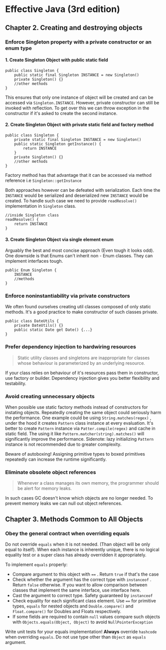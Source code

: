 # Effective Java \(3rd edition\)

## Chapter 2. Creating and destroying objects

### Enforce Singleton property with a private constructor or an enum type 

#### 1. Create Singleton Object with public static field 

```text
public class Singleton {
    public static final Singleton INSTANCE = new Singleton()
    private Singleton() {} 
    //other methods 
}
```

This ensures that only one instance of object will be created and can be accessed via `Singleton.INSTANCE`. However, private constructor can still be invoked with reflection. To get over this we can throw exception in the constructor if it's asked to create the second instance.

#### 2. Create Singleton Object with private static field and factory method

```text
public class Singleton {
    private static final Singleton INSTANCE = new Singleton()
    public static Singleton getInstance() {
        return INSTANCE 
    }
    private Singleton() {} 
    //other methods 
}
```

Factory method has that advantage that it can be accessed via method reference i.e `Singleton::getInstance`

Both approaches however can be defeated with serialization. Each time the `INSTANCE` would be serialized and deserialized new `INSTANCE` would be created. To handle such case we need to provide `readResolve()` implementation in `Singleton` class. 

```text
//inside Singleton class
readResolve() { 
    return INSTANCE
}
```

#### 3. Create Singleton Object via single element enum

Arguably the best and most concise approach \(Even tough it looks odd\). One downside is that Enums can't inherit non - Enum classes. They can implement interfaces tough.

```text
public Enum Singleton {
    INSTANCE
    //methods
}
```

### Enforce noninstantiability via private constructors

We often found ourselves creating util classes composed of only static methods. It's a good practice to make constructor of such classes private. 

```text
public class DateUtils {
    private DateUtils() {}
    public static Date get Date() {...}
}
```

### Prefer dependency injection to hardwiring resources

> Static utility classes and singletons are inappropriate for classes whose behaviour is parameterized by an underlying resource.

If your class relies on behaviour of it's resources pass them in constructor, use factory or builder. Dependency injection gives you better flexibility and testability. 

### Avoid creating unnecessary objects

When possible use static factory methods instead of constructors for instating objects. Repeatedly creating the same object could seriously harm the performance. One example could be using `String.matches(regex)` , under the hood it creates `Pattern` class instance at every evaluation. It's better to create `Pattern` instance via `Patter.compile(regex)` and cache in static field. The using it like `Pattern.matcher(string).matches()` will significantly improve the performance. Sidenote: lazy initializing `Pattern` instance is not recommended due to greater complexity. 

Beware of autoboxing! Assigning primitive types to boxed primitives repeatedly can increase the runtime significantly.

### Eliminate obsolete object references

> Whenever a class manages its own memory, the programmer  should be alert for memory leaks.

In such cases GC doesn't know which objects are no longer needed. To prevent memory leaks we can null out object references.

## Chapter 3. Methods Common to All Objects

### Obey the general contract when overriding equals

Do not override `equals` when it is not needed. \(Than object will be only equal to itself\). When each instance is inherently unique, there is no logical equality test or a super class has already overridden it appropriately.

To implement `equals` properly:

* Compare argument to this object with `==` . Return `true` if that's the case
* Check whether the argument has the correct type with `instanceof` . Return `false` otherwise. If you want to allow comparison between classes that implement the same interface, use interface here.
* Cast the argument to correct type. Safety guaranteed by `instanceof`
* Check equality for each significant class element. Use `==` for primitive types, `equals` for nested objects and `Double.compare()`  and `Float.compare()` for Doubles and Floats respectively. 
* If some fields are required to contain `null` values compare such objects with `Objects.equals(Object, Object)` to avoid `NullPointerException`

Write unit tests for your equals implementation! **Always** override `hashcode` when overriding `equals`. Do not use type other than `Object` as `equals` argument.



